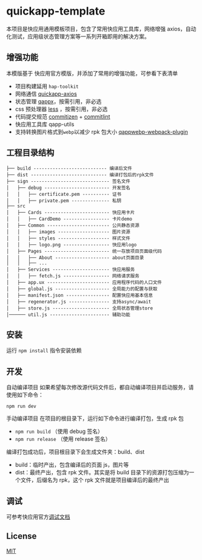 # quickapp-template

本项目是快应用通用模板项目，包含了常用快应用工具库，网络增强 axios，自动化测试，应用级状态管理方案等一系列开箱即用的解决方案。

## 增强功能

本模版基于 快应用官方模版，并添加了常用的增强功能，可参看下表清单

- 项目构建延用 `hap-toolkit`
- 网络通信 [quickapp-axios](https://github.com/quickapp-eco/quickapp-axios)
- 状态管理 [qappx](https://github.com/quickapp-eco/qappx)，按需引用，非必选
- css 预处理器 [less](https://less.bootcss.com/) ，按需引用，非必选
- 代码提交规范 [commitizen](https://www.npmjs.com/package/commitizen) + [commitlint](https://www.npmjs.com/package/@commitlint/cli)
- 快应用工具库 qapp-utils
- 支持转换图片格式到`webp`以减少 rpk 包大小 [qappwebp-webpack-plugin](https://github.com/quickapp-eco/qappwebp-webpack-plugin)


## 工程目录结构

```
├── build --------------------------- 编译后文件
├── dist ---------------------------- 编译打包后的rpk文件
├── sign ----------------------------- 签名文件
│   ├── debug ------------------------ 开发签名
│   │   ├── certificate.pem ---------- 证书
│   │   ├── private.pem -------------- 私钥
├── src
│   ├── Cards ------------------------ 快应用卡片
│   │   ├── CardDemo ----------------- 卡片demo
│   ├── Common ----------------------- 公共静态资源
│   │   ├── images ------------------- 图片资源
│   │   ├── styles ------------------- 样式文件
│   │   ├── logo.png ----------------- 快应用logo
│   ├── Pages ------------------------ 统一存放项目页面级代码
│   │   ├── About -------------------- about页面目录
│   │   ├── ...
│   ├── Services --------------------- 快应用服务
│   │   ├── fetch.js ----------------- 网络请求服务
│   ├── app.ux ----------------------- 应用程序代码的人口文件
│   ├── global.js -------------------- 全局能力的配置与获取
│   ├── manifest.json ---------------- 配置快应用基本信息
│   ├── regenerator.js --------------- 支持async/await
│   ├── store.js --------------------- 全局状态管理store
│────── util.js ---------------------- 辅助功能
```

## 安装

运行 `npm install` 指令安装依赖

## 开发

自动编译项目
如果希望每次修改源代码文件后，都自动编译项目并启动服务，请使用如下命令：

`npm run dev`

手动编译项目
在项目的根目录下，运行如下命令进行编译打包，生成 rpk 包

- `npm run build` （使用 debug 签名）
- `npm run release` （使用 release 签名）

编译打包成功后，项目根目录下会生成文件夹：build、dist

- build：临时产出，包含编译后的页面 js，图片等
- dist：最终产出，包含 rpk 文件。其实是将 build 目录下的资源打包压缩为一个文件，后缀名为 rpk，这个 rpk 文件就是项目编译后的最终产出


## 调试

可参考快应用官方[调试文档](https://doc.quickapp.cn/tutorial/overview/debug.html)

## License

[MIT](./LICENSE)